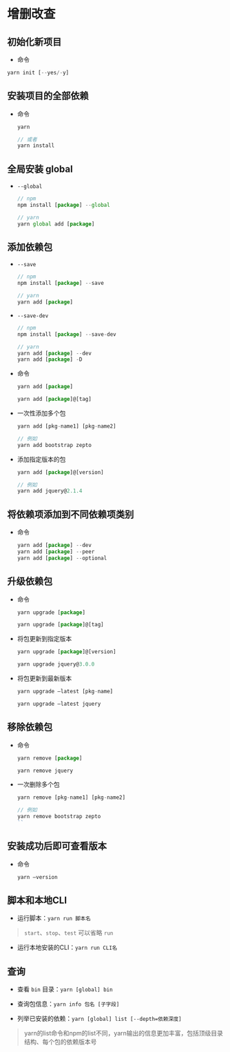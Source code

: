 # 增删改查

## 初始化新项目

  - 命令

```javascript
yarn init [--yes/-y]
```

## 安装项目的全部依赖

  - 命令

    ```javascript
    yarn

    // 或者
    yarn install
    ```

## 全局安装 global

  - `--global`

    ```javascript
    // npm
    npm install [package] --global

    // yarn
    yarn global add [package]
    ```

## 添加依赖包

  - `--save`

    ```javascript
    // npm
    npm install [package] --save

    // yarn
    yarn add [package]
    ```

  - `--save-dev`

    ```javascript
    // npm
    npm install [package] --save-dev

    // yarn
    yarn add [package] --dev
    yarn add [package] -D
    ```

  - 命令

    ```javascript
    yarn add [package]

    yarn add [package]@[tag]
    ```

  - 一次性添加多个包

    ```javascript
    yarn add [pkg-name1] [pkg-name2]

    // 例如
    yarn add bootstrap zepto
    ```

  - 添加指定版本的包

    ```javascript
    yarn add [package]@[version]

    // 例如
    yarn add jquery@2.1.4
    ```

## 将依赖项添加到不同依赖项类别

  - 命令

    ```javascript
    yarn add [package] --dev
    yarn add [package] --peer
    yarn add [package] --optional
    ```

## 升级依赖包

  - 命令

    ```javascript
    yarn upgrade [package]

    yarn upgrade [package]@[tag]
    ```

  - 将包更新到指定版本

    ```javascript
    yarn upgrade [package]@[version]

    yarn upgrade jquery@3.0.0
    ```

  - 将包更新到最新版本

    ```javascript
    yarn upgrade –latest [pkg-name]

    yarn upgrade –latest jquery
    ```

## 移除依赖包

  - 命令

    ```javascript
    yarn remove [package]

    yarn remove jquery
    ```

  - 一次删除多个包

    ```javascript
    yarn remove [pkg-name1] [pkg-name2]

    // 例如
    yarn remove bootstrap zepto
    ``
    ```

## 安装成功后即可查看版本

  - 命令

    ```javascript
    yarn –version
    ```

## 脚本和本地CLI

  - 运行脚本：`yarn run 脚本名`

> `start`、`stop`、`test` 可以省略 `run`

  - 运行本地安装的CLI：`yarn run CLI名`

## 查询

  - 查看 `bin` 目录：`yarn [global] bin`

  - 查询包信息：`yarn info 包名 [子字段]`

  - 列举已安装的依赖：`yarn [global] list [--depth=依赖深度]`

> yarn的list命令和npm的list不同，yarn输出的信息更加丰富，包括顶级目录结构、每个包的依赖版本号
